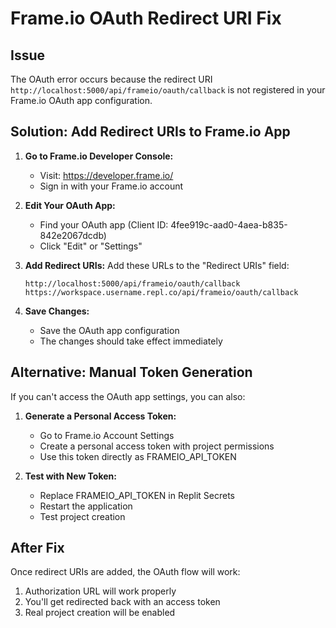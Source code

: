 # Frame.io OAuth Redirect URI Fix

## Issue
The OAuth error occurs because the redirect URI `http://localhost:5000/api/frameio/oauth/callback` is not registered in your Frame.io OAuth app configuration.

## Solution: Add Redirect URIs to Frame.io App

1. **Go to Frame.io Developer Console:**
   - Visit: https://developer.frame.io/
   - Sign in with your Frame.io account

2. **Edit Your OAuth App:**
   - Find your OAuth app (Client ID: 4fee919c-aad0-4aea-b835-842e2067dcdb)
   - Click "Edit" or "Settings"

3. **Add Redirect URIs:**
   Add these URLs to the "Redirect URIs" field:
   ```
   http://localhost:5000/api/frameio/oauth/callback
   https://workspace.username.repl.co/api/frameio/oauth/callback
   ```

4. **Save Changes:**
   - Save the OAuth app configuration
   - The changes should take effect immediately

## Alternative: Manual Token Generation

If you can't access the OAuth app settings, you can also:

1. **Generate a Personal Access Token:**
   - Go to Frame.io Account Settings
   - Create a personal access token with project permissions
   - Use this token directly as FRAMEIO_API_TOKEN

2. **Test with New Token:**
   - Replace FRAMEIO_API_TOKEN in Replit Secrets
   - Restart the application
   - Test project creation

## After Fix
Once redirect URIs are added, the OAuth flow will work:
1. Authorization URL will work properly
2. You'll get redirected back with an access token
3. Real project creation will be enabled